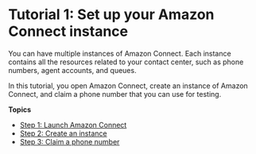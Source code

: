 # Tutorial 1: Set up your Amazon Connect instance<a name="tutorial1-set-up-your-instance"></a>

You can have multiple instances of Amazon Connect\. Each instance contains all the resources related to your contact center, such as phone numbers, agent accounts, and queues\.

In this tutorial, you open Amazon Connect, create an instance of Amazon Connect, and claim a phone number that you can use for testing\.

**Topics**
+ [Step 1: Launch Amazon Connect](tutorial1-login-aws.md)
+ [Step 2: Create an instance](tutorial1-create-instance.md)
+ [Step 3: Claim a phone number](tutorial1-claim-phone-number.md)